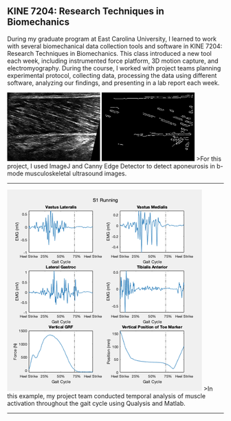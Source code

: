 ## KINE 7204: Research Techniques in Biomechanics

During my graduate program at East Carolina University, I learned to work with several biomechanical data collection tools and software in KINE 7204: Research Techniques in Biomechanics. This class introduced a new tool each week, including instrumented force platform, 3D motion capture, and electromyography. During the course, I worked with project teams planning experimental protocol, collecting data, processing the data using different software, analyzing our findings, and presenting in a lab report each week.

<img src="images/KINE_7204/KINE_7204_1.png"/>
<img src="images/KINE_7204/KINE_7204_2.png"/>
>For this project, I used ImageJ and Canny Edge Detector to detect aponeurosis in b-mode musculoskeletal ultrasound images.

---

<img src="images/KINE_7204/KINE_7204_3.png"/>
>In this example, my project team conducted temporal analysis of muscle activation throughout the gait cycle using Qualysis and Matlab.

---
